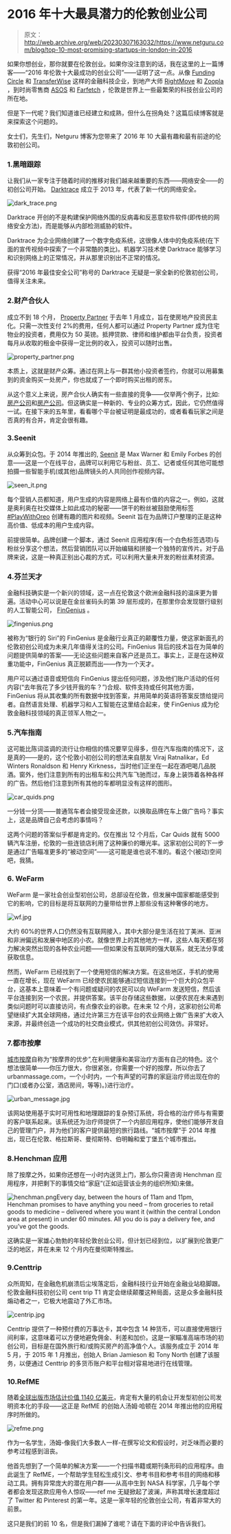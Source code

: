 # 2016 年十大最具潜力的伦敦创业公司

> 原文：<http://web.archive.org/web/20230307163032/https://www.netguru.com/blog/top-10-most-promising-startups-in-london-in-2016>

 如果你想创业，那你就要在伦敦创业。如果你没注意到的话，我在这里的上一篇博客——“2016 年伦敦十大最成功的创业公司”——证明了这一点。从像 [Funding Circle](http://web.archive.org/web/20221007082852/https://www.fundingcircle.com/uk/) 和 [TransferWise](http://web.archive.org/web/20221007082852/https://transferwise.com/) 这样的金融科技企业，到地产大师 [RightMove](http://web.archive.org/web/20221007082852/http://www.rightmove.co.uk/) 和 [Zoopla](http://web.archive.org/web/20221007082852/http://www.zoopla.co.uk/) ，到时尚零售商 [ASOS](http://web.archive.org/web/20221007082852/http://www.asos.com/) 和 [Farfetch](http://web.archive.org/web/20221007082852/http://www.farfetch.com/uk/) ，伦敦是世界上一些最繁荣的科技创业公司的所在地。

但是下一代呢？我们知道谁已经建立和成熟，但什么在拐角处？这篇后续博客就是来探索这个问题的。

女士们，先生们，Netguru 博客为您带来了 2016 年 10 大最有趣和最有前途的伦敦初创公司。

### 1.黑暗跟踪

让我们从一家专注于随着时间的推移对我们越来越重要的东西——网络安全——的初创公司开始。 [Darktrace](http://web.archive.org/web/20221007082852/https://www.darktrace.com/) 成立于 2013 年，代表了新一代的网络安全。

![dark_trace.png](img/994d47addf2778a3a5b7f3a9bfe40ad9.png)

Darktrace 开创的不是构建保护网络外围的反病毒和反恶意软件软件(即传统的网络安全方法)，而是能够从内部检测威胁的软件。

Darktrace 为企业网络创建了一个数字免疫系统，这很像人体中的免疫系统(在下面的宣传视频中探索了一个非常酷的类比)。机器学习技术使 Darktrace 能够学习和识别网络上的正常情况，并从那里识别出不正常的情况。

获得“2016 年最佳安全公司”称号的 Darktrace 无疑是一家全新的伦敦初创公司，值得关注未来。

### 2.财产合伙人

成立不到 18 个月， [Property Partner](http://web.archive.org/web/20221007082852/https://propertypartner.co/) 于去年 1 月成立，旨在使房地产投资民主化。只需一次性支付 2%的费用，任何人都可以通过 Property Partner 成为住宅物业的投资者，费用仅为 50 英镑。抵押贷款、律师和维护都由平台负责，投资者每月从收取的租金中获得一定比例的收入，投资可以随时出售。

![property_partner.png](img/885ffad2ef1aae75c9ee2a4f833d1046.png)

本质上，这就是财产众筹。通过在网上与一群其他小投资者签约，你就可以用募集到的资金购买一处房产，你也就成了一个即时购买出租的房东。

从这个意义上来说，房产合伙人确实有一些直接的竞争——仅举两个例子，比如:[房产公司](http://web.archive.org/web/20221007082852/https://propertymoose.co.uk/)和[房产公司](http://web.archive.org/web/20221007082852/https://www.thehousecrowd.com/?gclid=Cj0KEQjw9tW5BRDk29KDnqWu4fMBEiQAKj7sp8VrQlmeHdAOybZZ8ndiU6pd0JJfkssz4NZB_VNf7l8aAgsi8P8HAQ)。但这确实是一种新的、专业的众筹方式，因此，它仍然值得一试。在接下来的五年里，看看哪个平台被证明是最成功的，或者看看玩家之间是否真的有合并，肯定会很有趣。

### 3.Seenit

从众筹到众包。于 2014 年推出的, [Seenit](http://web.archive.org/web/20221007082852/https://seenit.io/) 是 Max Warner 和 Emily Forbes 的创意——这是一个在线平台，品牌可以利用它与粉丝、员工、记者或任何其他可能想拍摄一些智能手机(或其他)品牌镜头的人共同创作视频内容。

![seen_it.png](img/819416c7cd50f658686822f74772a29c.png)

每个营销人员都知道，用户生成的内容是网络上最有价值的内容之一。例如，这就是奥利奥在社交媒体上如此成功的秘密——饼干的粉丝被鼓励使用标签 [#PlayWithOreo](http://web.archive.org/web/20221007082852/https://www.instagram.com/explore/tags/playwithoreo/) 创建有趣的图片和视频。Seenit 旨在为品牌订户整理的正是这种高价值、低成本的用户生成内容。

前提很简单。品牌创建一个脚本，通过 Seenit 应用程序(有一个白色标签选项)与粉丝分享这个想法，然后营销团队可以开始编辑和拼接一个独特的宣传片。对于品牌来说，这是一种真正别出心裁的方式，可以利用大量未开发的粉丝素材资源。

### 4.芬兰天才

金融科技确实是一个新兴的领域，这一点在伦敦这个欧洲金融科技的温床更为普遍。活动中心可以说是在金丝雀码头的第 39 层形成的，在那里你会发现银行级别的人工智能公司， [FinGenius](http://web.archive.org/web/20221007082852/http://www.fingenius.com/) 。

![fingenius.png](img/207c0f8713d5588c8b6510067d7998b2.png)

被称为“银行的 Siri”的 FinGenius 是金融行业真正的颠覆性力量，使这家新面孔的伦敦初创公司成为未来几年值得关注的公司。FinGenius 背后的技术旨在为简单的问题提供简单的答案——无论这些问题来自客户还是员工。事实上，正是在这种双重功能中，FinGenius 真正脱颖而出——作为一个天才。

用户可以通过语音或短信向 FinGenius 提出任何问题，涉及他们账户活动的任何内容(“去年我花了多少钱开我的车？”)合规、软件支持或任何其他方面，FinGenius 将从其收集的所有数据中找到答案，并用简单的英语将答案反馈给提问者。自然语言处理、机器学习和人工智能在这里结合起来，使 FinGenius 成为伦敦金融科技领域的真正领军人物之一。

### 5.汽车指南

这可能比陈词滥调的流行让你相信的情况要罕见得多，但在汽车指南的情况下，这是真的——是的，这个伦敦小初创公司的想法来自朋友 Viraj Ratnalikar，Ed Winters Ronaldson 和 Henry Kirkness，当时他们正坐在一起在酒吧喝几品脱酒。窗外，他们注意到所有的出租车和公共汽车飞驰而过，车身上装饰着各种各样的广告。然后他们注意到所有其他的车都明显没有这样的图形。

![car_quids.png](img/51a7403c4e15cf4a66d1f1feb66e20e4.png)

一分钱一分货——普通驾车者会接受现金还款，以换取品牌在车上做广告吗？事实上，这是品牌自己会考虑的事情吗？

这两个问题的答案似乎都是肯定的。仅在推出 12 个月后，Car Quids 就有 5000 辆汽车注册，伦敦的一些连锁店利用了这种廉价的曝光率。这家初创公司的下一步是通过广告瞄准更多的“被动空间”——这可能是谁也说不准的。看这个(被动)空间吧，我猜。

### 6\. WeFarm

WeFarm 是一家社会创业型初创公司，总部设在伦敦，但发展中国家都能感受到它的影响，它的目标是将互联网的力量带给世界上那些没有这种奢侈的地方。

![wf.jpg](img/88ecad510b2a0453ad6d9adee0f73bcc.png)

大约 60%的世界人口仍然没有互联网接入，其中大部分是生活在拉丁美洲、亚洲和非洲偏远和发展中地区的小农。就像世界上的其他地方一样，这些人每天都在努力解决突然出现的各种农业问题——但如果没有互联网的强大联系，就无法分享或获取信息。

然而，WeFarm 已经找到了一个使用短信的解决方案。在这些地区，手机的使用一直在增长，现在 WeFarm 已经使农民能够通过短信连接到一个巨大的众包平台，这基本上意味着一个有问题或疑问的农民可以向 WeFarm 发送短信，然后该平台连接到另一个农民，并提供答案。该平台存储这些数据，以便农民在未来遇到类似问题时可以直接访问，有点像农业的谷歌。在未来 12 个月，这家初创公司希望继续扩大其全球网络，通过允许第三方在该平台的农业网络上做广告来扩大收入来源，并最终创造一个成功的社交商业模式，供其他初创公司效仿。非常好。

### 7.都市按摩

[城市按摩](http://web.archive.org/web/20221007082852/https://www.urbanmassage.com/)自称为“按摩界的优步”,在利用健康和美容治疗方面有自己的特色。这个想法很简单——你压力很大，你很紧张，你需要一个好的按摩，所以你去了 urbanmassage.com，一个小时内，一个有声望的可靠的家庭治疗师出现在你的门口(或者办公室，酒店房间，等等)。)进行治疗。

![urban_message.jpg](img/740479508a56a797a2a0c38cedb4d696.png)

该网站使用基于实时可用性和地理跟踪的复杂预订系统，将合格的治疗师与有需要的客户联系起来。该系统还为治疗师提供了一个内部应用程序，使他们能够开发自己的管理门户，并为他们的客户提供最短的旅行路线。“城市按摩”于 2014 年推出，现已在伦敦、格拉斯哥、曼彻斯特、伯明翰和爱丁堡五个城市推出。

### 8.Henchman 应用

除了按摩之外，如果你还想在一小时内送货上门，那么你只需咨询 Henchman 应用程序，并把剩下的事情交给“家庭”(正如运营该业务的组织所知)来做。

![henchman.png](img/e9077e8c49873a74696130ae2eae31e4.png)Every day, between the hours of 11am and 11pm, Henchman promises to have anything you need – from groceries to retail goods to medicine – delivered where you want it (within the central London area at present) in under 60 minutes. All you do is pay a delivery fee, and you’ve got the goods.

这确实是一家雄心勃勃的年轻伦敦创业公司，但计划已经到位，以扩展到伦敦更广泛的地区，并在未来 12 个月内在曼彻斯特推出。

### 9.Centtrip

众所周知，在金融危机崩溃后尘埃落定后，金融科技行业开始在金融业站稳脚跟。伦敦金融科技初创公司 cent trip T1 肯定会继续颠覆这种局面，这是众多金融科技煽动者之一，它极大地震动了外汇市场。

![centrip.jpg](img/81005e4249ab97de98f98d17e2fe12d3.png)

Centtrip 提供了一种预付费的万事达卡，其中包含 14 种货币，可以直接使用银行间利率，这意味着可以方便地避免佣金、利差和加价。这是一家瞄准高端市场的初创公司，目标是在国外旅行和/或购买房产的高净值个人。该服务成立于 2014 年 5 月，于 2015 年 1 月推出，创始人 Brian Jamieson 和 Tony North 创建了该服务，以便通过 Centtrip 的多货币账户和平台相对容易地进行在线管理。

### 10.RefME

随着[全球出版市场估计价值 1140 亿美元](http://web.archive.org/web/20221007082852/http://www.internationalpublishers.org/market-insights/data-and-statistics)，肯定有大量的机会让开发型初创公司发明资本化的手段——这正是 RefME 的创始人汤姆·哈顿在 2014 年推出他的应用程序时所做的。

![refme.png](img/04b334a2d957f7b70877e6047d0598c3.png)

作为一名学生，汤姆-像我们大多数人一样-在撰写论文和假设时，对乏味而必要的参考过程感到沮丧。

他首先想到了一个简单的解决方案——一个扫描书籍或期刊条形码的应用程序。由此诞生了 RefME，一个帮助学生轻松生成引文、参考书目和参考书目的网络和移动工具。拥有异常庞大的潜在用户群——从高中生到 NASA 科学家，几乎每个学者都会发现这款应用令人惊叹——ref me 无疑掀起了波澜，声称其增长速度超过了 Twitter 和 Pinterest 的第一年。这是一家年轻的伦敦创业公司，有着非常大的前景。

这只是我们的前 10 名，但是我们漏掉了谁呢？请在下面的评论中告诉我们。